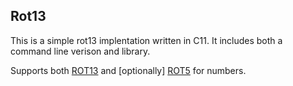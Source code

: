 ## Rot13

This is a simple rot13 implentation written in C11.  It includes both a command line verison and library.

Supports both [ROT13](http://en.wikipedia.org/wiki/ROT13) and [optionally] [ROT5](http://en.wikipedia.org/wiki/ROT13#Variants) for numbers.



